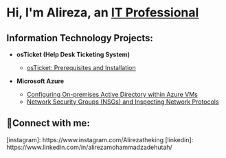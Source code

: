 <h1>Hi, I'm Alireza, an <a href="https://linkedin.com/in/AlirezaMohammadzadeh">IT Professional</a></h1>

<h2> Information Technology Projects:</h2>

- <b>osTicket (Help Desk Ticketing System)</b>
  - [osTicket: Prerequisites and Installation](https://github.com/amoh2487/osticket-prereqs)
    
- <b>Microsoft Azure</b>
  - [Configuring On-premises Active Directory within Azure VMs](https://github.com/amoh2487/configure-ad)
  - [Network Security Groups (NSGs) and Inspecting Network Protocols](https://github.com/joshmadakorcc/azure-network-protocols)


<h2>🤳Connect with me:</h2>
[instagram]: https://www.instagram.com/Alirezatheking
[linkedin]: https://www.linkedin.com/in/alirezamohammadzadehutah/







